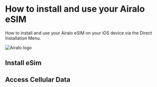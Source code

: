 # How to install and use your Airalo eSIM

How to install and use your Airalo eSIM on your iOS device via the Direct Installation Menu.

![Airalo logo](/logo.png)

## Install eSim

## Access Cellular Data

